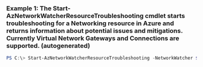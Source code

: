 ### Example 1: The Start-AzNetworkWatcherResourceTroubleshooting cmdlet starts troubleshooting for a Networking resource in Azure and returns information about potential issues and mitigations. Currently Virtual Network Gateways and Connections are supported. (autogenerated)
```powershell
PS C:\> Start-AzNetworkWatcherResourceTroubleshooting -NetworkWatcher $networkWatcher -StorageId $storageId -StoragePath $storagePath -TargetResourceId $target
```

